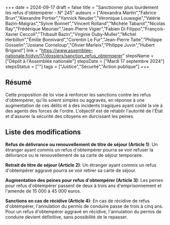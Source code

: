 +++
date = 2024-09-17
draft = false
title = "Sanctionner plus lourdement les refus d'obtempérer - N° 245"
auteurs = ["Alexandra Martin","Fabrice Brun","Alexandre Portier","Yannick Neuder","Véronique Louwagie","Valérie Bazin-Malgras","Sylvie Bonnet","Vincent Rolland","Michèle Tabarot","Nicolas Ray","Frédérique Meunier","Jean-Pierre Vigier","Fabien Di Filippo","François-Xavier Ceccoli","Thibault Bazin","Virginie Duby-Muller","Michel Herbillon","Émilie Bonnivard","Corentin Le Fur","Jean-Pierre Taite","Philippe Gosselin","Josiane Corneloup","Olivier Marleix","Philippe Juvin","Hubert Brigand"]
link = "https://www.assemblee-nationale.fr/dyn/17/dossiers/sanction_refus_obtemperer"
stepsName = ["Dépôt à l'Assemblée nationale"]
stepsDate = ["Mardi 17 septembre 2024"]
stepsStatus = [""]
tags = ["Justice","Sécurité","Action publique"]
+++

## Résumé

Cette proposition de loi vise à renforcer les sanctions contre les refus d'obtempérer, qu'ils soient simples ou aggravés, en réponse à une augmentation de ces délits et à des incidents tragiques ayant coûté la vie à des agents des forces de l'ordre. L'objectif est de rétablir l'autorité de l'État et d'assurer la sécurité des citoyens en durcissant les peines.

## Liste des modifications

**Refus de délivrance ou renouvellement de titre de séjour (Article 1)**: Un étranger ayant commis un refus d'obtempérer pourra se voir refuser la délivrance ou le renouvellement de sa carte de séjour temporaire.

**Retrait de titre de séjour (Article 2)**: Un étranger ayant commis un refus d'obtempérer aggravé pourra se voir retirer sa carte de séjour.

**Augmentation des peines pour refus d'obtempérer (Article 3)**: Les peines pour refus d'obtempérer passent de deux à trois ans d'emprisonnement et l'amende de 15 000 à 45 000 euros.

**Sanctions en cas de récidive (Article 4)**: En cas de récidive de refus d'obtempérer, l'annulation du permis de conduire passe de trois à cinq ans. Pour un refus d'obtempérer aggravé en récidive, l'annulation du permis de conduire devient définitive, sans possibilité de le repasser.
